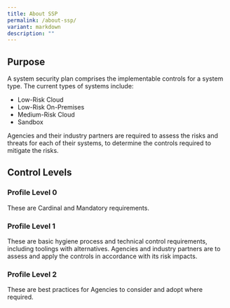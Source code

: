 ```yaml
---
title: About SSP
permalink: /about-ssp/
variant: markdown
description: ""
---
```

<h2>Purpose</h2>

<p>A system security plan comprises the implementable controls for a system type. The current types of systems include:</p>
<ul>
	<li>Low-Risk Cloud</li>
	<li>Low-Risk On-Premises</li>
	<li> Medium-Risk Cloud</li>
	<li>Sandbox</li>
</ul>

<p>Agencies and their industry partners are required to assess the risks and threats for each of their systems, to determine the controls required to mitigate the risks.</p>

<h2>Control Levels</h2>
<h3>Profile Level 0</h3>
<p>These are Cardinal and Mandatory requirements.</p>
<h3> Profile Level 1</h3>
<p>These are basic hygiene process and technical control requirements, including toolings with alternatives.
Agencies and industry partners are to assess and apply the controls in accordance with its risk impacts.</p> 
<h3>Profile Level 2</h3>
<p>These are best practices for Agencies to consider and adopt where required.</p>